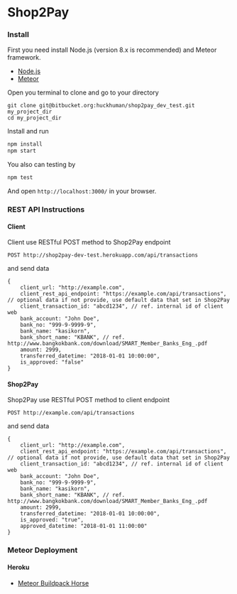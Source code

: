 # Shop2Pay

### Install

First you need install Node.js (version 8.x is recommended) and Meteor framework.

- [Node.js](https://nodejs.org/)
- [Meteor](https://www.meteor.com/)

Open you terminal to clone and go to your directory

```
git clone git@bitbucket.org:huckhuman/shop2pay_dev_test.git my_project_dir
cd my_project_dir
```

Install and run

```sh
npm install
npm start
```

You also can testing by

```sh
npm test
```

And open `http://localhost:3000/` in your browser.

### REST API Instructions
#### Client
Client use RESTful POST method to Shop2Pay endpoint
```
POST http://shop2pay-dev-test.herokuapp.com/api/transactions
```
and send data
```
{
    client_url: "http://example.com",
    client_rest_api_endpoint: "https://example.com/api/transactions", // optional data if not provide, use default data that set in Shop2Pay
    client_transaction_id: "abcd1234", // ref. internal id of client web
    bank_account: "John Doe",
    bank_no: "999-9-9999-9",
    bank_name: "kasikorn",
    bank_short_name: "KBANK", // ref. http://www.bangkokbank.com/download/SMART_Member_Banks_Eng_.pdf
    amount: 2999,
    transferred_datetime: "2018-01-01 10:00:00",
    is_approved: "false"
}
```

#### Shop2Pay
Shop2Pay use RESTful POST method to client endpoint
```
POST http://example.com/api/transactions
```
and send data
```
{
    client_url: "http://example.com",
    client_rest_api_endpoint: "https://example.com/api/transactions", // optional data if not provide, use default data that set in Shop2Pay
    client_transaction_id: "abcd1234", // ref. internal id of client web
    bank_account: "John Doe",
    bank_no: "999-9-9999-9",
    bank_name: "kasikorn",
    bank_short_name: "KBANK", // ref. http://www.bangkokbank.com/download/SMART_Member_Banks_Eng_.pdf
    amount: 2999,
    transferred_datetime: "2018-01-01 10:00:00",
    is_approved: "true",
    approved_datetime: "2018-01-01 11:00:00"
}
```
### Meteor Deployment
#### Heroku
- [Meteor Buildpack Horse](https://github.com/AdmitHub/meteor-buildpack-horse)
